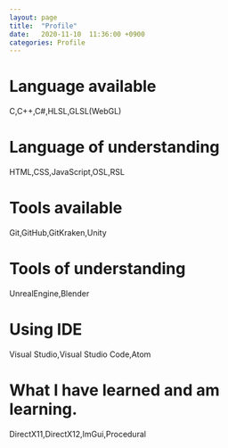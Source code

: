 ```yaml
---
layout: page
title:  "Profile"
date:   2020-11-10  11:36:00 +0900
categories: Profile
---
```

# Language available
C,C++,C#,HLSL,GLSL(WebGL)
# Language of understanding
HTML,CSS,JavaScript,OSL,RSL
# Tools available
Git,GitHub,GitKraken,Unity
# Tools of understanding
UnrealEngine,Blender
# Using IDE
Visual Studio,Visual Studio Code,Atom
# What I have learned and am learning.
DirectX11,DirectX12,ImGui,Procedural
